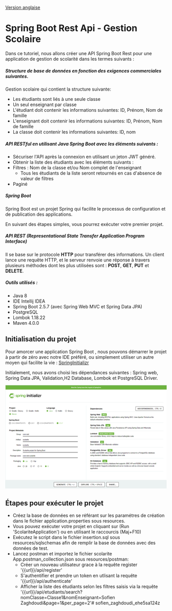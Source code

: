 [Version anglaise](README_En.md)

# Spring Boot Rest Api - Gestion Scolaire
Dans ce tutoriel, nous allons créer une API Spring Boot Rest pour une application de gestion de scolarité dans les termes suivants :

##### Structure de base de données en fonction des exigences commerciales suivantes.
Gestion scolaire qui contient la structure suivante:
* Les étudiants sont liés à une seule classe
* Un seul enseignant par classe
* L'étudiant doit contenir les informations suivantes: ID, Prénom, Nom de famille
* L'enseignant doit contenir les informations suivantes: ID, Prénom, Nom de famille
* La classe doit contenir les informations suivantes: ID, nom

##### API RESTful en utilisant Java Spring Boot avec les éléments suivants :
* Sécuriser l'API après la connexion en utilisant un jeton JWT généré.
* Obtenir la liste des étudiants avec les éléments suivants :
* Filtres : Nom de la classe et/ou Nom complet de l'enseignant
    - Tous les étudiants de la liste seront retournés en cas d'absence de valeur de filtres
* Paginé

##### Spring Boot
Spring Boot est un projet Spring qui facilite le processus de configuration et de publication des applications.

En suivant des étapes simples, vous pourrez exécuter votre premier projet.

##### API REST (Representational State Transfer Application Program Interface)
Il se base sur le protocole **HTTP** pour transférer des informations. 
Un client lance une requête HTTP, et le serveur renvoie une réponse à travers plusieurs méthodes dont les plus utilisées sont : **POST**, **GET**, **PUT** et **DELETE**.

##### Outils utilisés : 
* Java 8
* IDE Intellij IDEA
* Spring Boot 2.5.7 (avec Spring Web MVC et Spring Data JPA)
* PostgreSQL
* Lombok 1.18.22
* Maven 4.0.0


## Initialisation du projet
Pour amorcer une application Spring Boot , nous pouvons démarrer le projet à partir de zéro avec notre IDE préféré, ou simplement utiliser un autre moyen qui facilite la vie : [SpringInitializr](https://start.spring.io/)

Initialement, nous avons choisi les dépendances suivantes : Spring web, Spring Data JPA, Validation,H2 Database, Lombok et PostgreSQL Driver.

![Screenshot](src/main/resources/images/springInitializer.PNG)

## Étapes pour exécuter le projet

* Créez la base de données en se référant sur les paramétres de création dans le fichier application.properties sous resources.
* Vous pouvez exécuter votre projet en cliquant sur (Run 'ScolariteApplication') ou en utilisant le raccourcis (Maj+F10)
* Exécutez le script dans le fichier insertion.sql sous resources/sqlschemas afin de remplir la base de données avec des données de test.
* Lancez postman et importez le fichier scolarite App.postman_collection.json sous resources/postman:
    - Créer un nouveau utilisateur grace à la requête register '{{url}}/api/register'
    - S'authentifier et prendre un token en utlisant la requête '{{url}}/api/authenticate'
    - Afficher la liste des étudiants selon les filtres saisis via la requête '{{url}}/api/etudiants/search?nomClasse=Classe1&nomEnseignant=Sofien Zaghdoudi&page=1&per_page=2'# sofien_zaghdoudi_ehe5sa124z
